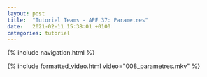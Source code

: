 ```yaml
---
layout: post
title:  "Tutoriel Teams - APF 37: Parametres"
date:   2021-02-11 15:38:01 +0100
categories: tutoriel
---
```

{% include navigation.html %}

{% include formatted_video.html video="008_parametres.mkv" %}
